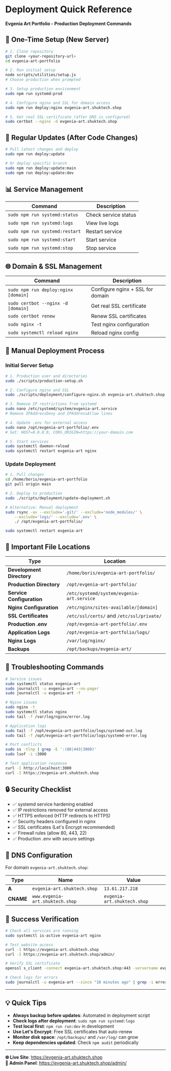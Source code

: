 # Deployment Quick Reference

**Evgenia Art Portfolio - Production Deployment Commands**

## 🚀 One-Time Setup (New Server)

```bash
# 1. Clone repository
git clone <your-repository-url>
cd evgenia-art-portfolio

# 2. Run initial setup
node scripts/utilities/setup.js
# Choose production when prompted

# 3. Setup production environment
sudo npm run systemd:prod

# 4. Configure nginx and SSL for domain access
sudo npm run deploy:nginx evgenia-art.shuktech.shop

# 5. Get real SSL certificate (after DNS is configured)
sudo certbot --nginx -d evgenia-art.shuktech.shop
```

## 🔄 Regular Updates (After Code Changes)

```bash
# Pull latest changes and deploy
sudo npm run deploy:update

# Or deploy specific branch
sudo npm run deploy:update:main
sudo npm run deploy:update:dev
```

## 📊 Service Management

| Command                        | Description          |
| ------------------------------ | -------------------- |
| `sudo npm run systemd:status`  | Check service status |
| `sudo npm run systemd:logs`    | View live logs       |
| `sudo npm run systemd:restart` | Restart service      |
| `sudo npm run systemd:start`   | Start service        |
| `sudo npm run systemd:stop`    | Stop service         |

## 🌐 Domain & SSL Management

| Command                              | Description                      |
| ------------------------------------ | -------------------------------- |
| `sudo npm run deploy:nginx [domain]` | Configure nginx + SSL for domain |
| `sudo certbot --nginx -d [domain]`   | Get real SSL certificate         |
| `sudo certbot renew`                 | Renew SSL certificates           |
| `sudo nginx -t`                      | Test nginx configuration         |
| `sudo systemctl reload nginx`        | Reload nginx config              |

## 🔧 Manual Deployment Process

### Initial Server Setup

```bash
# 1. Production user and directories
sudo ./scripts/production-setup.sh

# 2. Configure nginx and SSL
sudo ./scripts/deployment/configure-nginx.sh evgenia-art.shuktech.shop

# 3. Remove IP restrictions from systemd
sudo nano /etc/systemd/system/evgenia-art.service
# Remove IPAddressDeny and IPAddressAllow lines

# 4. Update .env for external access
sudo nano /opt/evgenia-art-portfolio/.env
# Set: HOST=0.0.0.0, CORS_ORIGIN=https://your-domain.com

# 5. Start services
sudo systemctl daemon-reload
sudo systemctl restart evgenia-art nginx
```

### Update Deployment

```bash
# 1. Pull changes
cd /home/boris/evgenia-art-portfolio
git pull origin main

# 2. Deploy to production
sudo ./scripts/deployment/update-deployment.sh

# Alternative: Manual deployment
sudo rsync -av --exclude='.git/' --exclude='node_modules/' \
    --exclude='logs/' --exclude='.env' \
    ./ /opt/evgenia-art-portfolio/

sudo systemctl restart evgenia-art
```

## 📁 Important File Locations

| Type                      | Location                                  |
| ------------------------- | ----------------------------------------- |
| **Development Directory** | `/home/boris/evgenia-art-portfolio/`      |
| **Production Directory**  | `/opt/evgenia-art-portfolio/`             |
| **Service Configuration** | `/etc/systemd/system/evgenia-art.service` |
| **Nginx Configuration**   | `/etc/nginx/sites-available/[domain]`     |
| **SSL Certificates**      | `/etc/ssl/certs/` and `/etc/ssl/private/` |
| **Production .env**       | `/opt/evgenia-art-portfolio/.env`         |
| **Application Logs**      | `/opt/evgenia-art-portfolio/logs/`        |
| **Nginx Logs**            | `/var/log/nginx/`                         |
| **Backups**               | `/opt/backups/evgenia-art/`               |

## 🚨 Troubleshooting Commands

```bash
# Service issues
sudo systemctl status evgenia-art
sudo journalctl -u evgenia-art --no-pager
sudo journalctl -u evgenia-art -f

# Nginx issues
sudo nginx -t
sudo systemctl status nginx
sudo tail -f /var/log/nginx/error.log

# Application logs
sudo tail -f /opt/evgenia-art-portfolio/logs/systemd-out.log
sudo tail -f /opt/evgenia-art-portfolio/logs/systemd-error.log

# Port conflicts
sudo ss -tlnp | grep -E ':(80|443|3000)'
sudo lsof -i :3000

# Test application response
curl -I http://localhost:3000
curl -I https://evgenia-art.shuktech.shop
```

## 🔒 Security Checklist

- ✅ systemd service hardening enabled
- ✅ IP restrictions removed for external access
- ✅ HTTPS enforced (HTTP redirects to HTTPS)
- ✅ Security headers configured in nginx
- ✅ SSL certificates (Let's Encrypt recommended)
- ✅ Firewall rules (allow 80, 443, 22)
- ✅ Production .env with secure settings

## 📝 DNS Configuration

For domain `evgenia-art.shuktech.shop`:

| Type      | Name                            | Value                       |
| --------- | ------------------------------- | --------------------------- |
| **A**     | `evgenia-art.shuktech.shop`     | `13.61.217.218`             |
| **CNAME** | `www.evgenia-art.shuktech.shop` | `evgenia-art.shuktech.shop` |

## 🎯 Success Verification

```bash
# Check all services are running
sudo systemctl is-active evgenia-art nginx

# Test website access
curl -I https://evgenia-art.shuktech.shop
curl -I https://evgenia-art.shuktech.shop/admin/

# Verify SSL certificate
openssl s_client -connect evgenia-art.shuktech.shop:443 -servername evgenia-art.shuktech.shop

# Check logs for errors
sudo journalctl -u evgenia-art --since "10 minutes ago" | grep -i error
```

---

## 💡 Quick Tips

- **Always backup before updates**: Automated in deployment script
- **Check logs after deployment**: `sudo npm run systemd:logs`
- **Test local first**: `npm run run:dev` in development
- **Use Let's Encrypt**: Free SSL certificates that auto-renew
- **Monitor disk space**: `/opt/backups/` and `/var/log/` can grow
- **Keep dependencies updated**: Check `npm audit` periodically

---

**🌐 Live Site**: https://evgenia-art.shuktech.shop  
**🔐 Admin Panel**: https://evgenia-art.shuktech.shop/admin/
